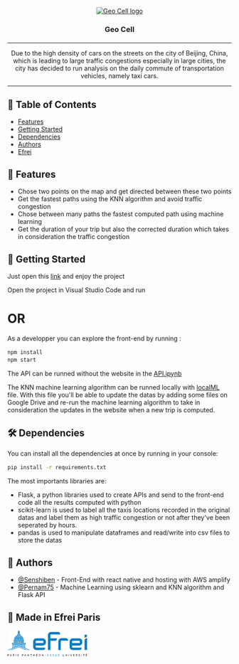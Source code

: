 <p align="center">
  <a href="" rel="noopener">
 <img src="https://cdn.discordapp.com/attachments/1015252420277846046/1033041717722615908/unknown.png" alt="Geo Cell logo"></a>
</p>

<h3 align="center">Geo Cell</h3>

<h4 align="center"></h4>

---

<p align="center"> Due to the high density of cars on the streets on the city of Beijing, China, which is leading to large traffic congestions especially in large cities, the city has decided to run analysis on the daily commute of transportation vehicles, namely taxi cars.
    <br> 
</p>

---

## 📝 Table of Contents

- [Features](#features)
- [Getting Started](#getting_started)
- [Dependencies](#dependencies)
- [Authors](#authors)
- [Efrei](#efrei)

## 🧐 Features <a name = "features"></a>
* Chose two points on the map and get directed between these two points
* Get the fastest paths using the KNN algorithm and avoid traffic congestion
* Chose between many paths the fastest computed path using machine learning
* Get the duration of your trip but also the corrected duration which takes in consideration the traffic congestion

## 🚀 Getting Started <a name = "getting_started"></a>

Just open this [link](https://front-end.djkf6glm8b7z8.amplifyapp.com/) and enjoy the project

Open the project in Visual Studio Code and run

# OR

As a developper you can explore the front-end by running :

```bash
npm install
npm start
```

The API can be runned without the website in the [API.ipynb](https://github.com/Senshiben-efrei/traffic_congestion/blob/data-exploration/API.ipynb)

The KNN machine learning algorithm can be runned locally with [localML](https://github.com/Senshiben-efrei/traffic_congestion/blob/data-exploration/localML.ipynb) file.
With this file you'll be able to update the datas by adding some files on Google Drive and re-run the machine learning algorithm to take in consideration the updates in the website when a new trip is computed.

## 🛠️ Dependencies <a name = "dependencies"></a>

You can install all the dependencies at once by running in your console:

```bash
pip install -r requirements.txt
```

The most importants libraries are:

* Flask, a python libraries used to create APIs and send to the front-end code all the results computed with python
* scikit-learn is used to label all the taxis locations recorded in the original datas and label them as high traffic congestion or not after they've been seperated by hours.
* pandas is used to manipulate dataframes and read/write into csv files to store the datas


## 🙇 Authors <a name = "authors"></a>

- [@Senshiben](https://github.com/Senshiben-efrei) - Front-End with react native and hosting with AWS amplify
- [@Pernam75](https://github.com/Pernam75) - Machine Learning using sklearn and KNN algorithm and Flask API

## 🏫 Made in Efrei Paris <a name="efrei"></a>

<a href="https://www.efrei.fr/"><img alt="Efrei Logo" src="https://github.com/Pernam75/MealMate/blob/main/src/EfreiLogo.png" width="179" height="58"></a>


